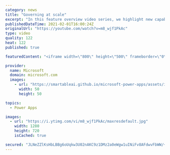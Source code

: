 ```yaml
---
category: news
title: "Governing at scale"
excerpt: "In this feature overview video series, we highlight new capabilities included in the latest update to Microsoft Power Apps.  Microsoft's Power Platform is a rich ecosystem of more than three hundred Microsoft and non-Microsoft connectors that can be leveraged by apps and flows. We are proud to introduce"
publishedDateTime: 2021-02-01T16:00:24Z
originalUrl: "https://youtube.com/watch?v=m8_wjf1PkAc"
type: video
quality: 122
heat: 122
published: true

featuredContent: "<iframe width=\"800\" height=\"500\" frameborder=\"0\" src=\"https://www.youtube.com/embed/m8_wjf1PkAc\" allow=\"accelerometer; autoplay; encrypted-media; gyroscope; picture-in-picture\" allowfullscreen></iframe>"

provider:
  name: Microsoft
  domain: microsoft.com
  images:
    - url: "https://smartableai.github.io/microsoft-power-apps/assets/images/organizations/microsoft.com-50x50.jpg"
      width: 50
      height: 50

topics:
  - Power Apps

images:
  - url: "https://i.ytimg.com/vi/m8_wjf1PkAc/maxresdefault.jpg"
    width: 1280
    height: 720
    isCached: true

secured: "JLNeZZlKsHbLBBg6oUqkw3U02nAKC9z1DMz2a0eWgw1uINiFv8AFdwvFbWW/+8zvIgDpS2MisH2fnXY1SBSArLoPS+5D4kZRA6Wj7+OGEFadz+Xf3mL2/SMil9uk0SVKZu29CRNFbEPqF29KhcXcFHTehqomGWq8MxRtrLsIJXbsr6oR5ZuHPcyv8ln+cYxig5D6UBv70OCyzUU2I2bWJvD5nH+6T82rHVWdPgh/EKpZEkvpwegkrXX18yHUhnNqWC6vSmmtJTrl1YZrM0bnnCqthqs6VGG5c/maa/yItQAlBWnbqcQDwxFWbfuTQWjIMxokq0+ElAnztDyLBv5+bznzN9KtON0uM3sYj+hyRj3i++1TUkZ6sCOWEzaLO9Jn6TMk2noJydDwgWihJmVOZlrpurpTj1DOj1oa0r3+oyo=;8r0GMe3iDOo9Nsstua7iJw=="
---
```


